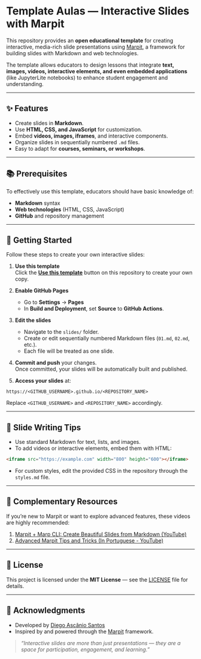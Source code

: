 # Template Aulas — Interactive Slides with Marpit

This repository provides an **open educational template** for creating interactive, media-rich slide presentations using [Marpit](https://marpit.marp.app/), a framework for building slides with Markdown and web technologies.

The template allows educators to design lessons that integrate **text, images, videos, interactive elements, and even embedded applications** (like JupyterLite notebooks) to enhance student engagement and understanding.

---

## ✨ Features

- Create slides in **Markdown**.
- Use **HTML, CSS, and JavaScript** for customization.
- Embed **videos, images, iframes**, and interactive components.
- Organize slides in sequentially numbered `.md` files.
- Easy to adapt for **courses, seminars, or workshops**.

---

## 📚 Prerequisites

To effectively use this template, educators should have basic knowledge of:

- **Markdown** syntax
- **Web technologies** (HTML, CSS, JavaScript)
- **GitHub** and repository management

---

## 🚀 Getting Started

Follow these steps to create your own interactive slides:

1. **Use this template**  
   Click the **[Use this template](https://github.com/DiegoAscanio/template-aulas/generate)** button on this repository to create your own copy.

2. **Enable GitHub Pages**  
   - Go to **Settings** → **Pages**  
   - In **Build and Deployment**, set **Source** to **GitHub Actions**.  

3. **Edit the slides**  
   - Navigate to the `slides/` folder.  
   - Create or edit sequentially numbered Markdown files (`01.md`, `02.md`, etc.).  
   - Each file will be treated as one slide.

4. **Commit and push** your changes.  
   Once committed, your slides will be automatically built and published.

5. **Access your slides** at: 

```
https://<GITHUB_USERNAME>.github.io/<REPOSITORY_NAME>
```

Replace `<GITHUB_USERNAME>` and `<REPOSITORY_NAME>` accordingly.

---

## 📝 Slide Writing Tips

- Use standard Markdown for text, lists, and images.
- To add videos or interactive elements, embed them with HTML:
```html
<iframe src="https://example.com" width="800" height="600"></iframe>
```
- For custom styles, edit the provided CSS in the repository through the `styles.md` file.

---

## 🎥 Complementary Resources

If you’re new to Marpit or want to explore advanced features, these videos are highly recommended:

1. [Marpit + Marp CLI: Create Beautiful Slides from Markdown (YouTube)](https://www.youtube.com/watch?v=EzQ-p41wNEE)  
2. [Advanced Marpit Tips and Tricks (In Portuguese - YouTube)](https://youtu.be/STNKNB3n1aA?si=JqKDTFn16zigUzMR)  

---

## 📄 License

This project is licensed under the **MIT License** — see the [LICENSE](LICENSE) file for details.

---

## 📢 Acknowledgments

- Developed by [Diego Ascânio Santos](mailto:ascanio@cefetmg.br)  
- Inspired by and powered through the [Marpit](https://marpit.marp.app/) framework.  

> _“Interactive slides are more than just presentations — they are a space for participation, engagement, and learning.”_

